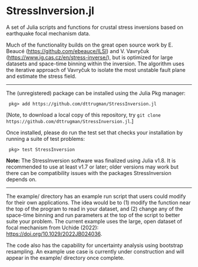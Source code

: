 # StressInversion.jl
A set of Julia scripts and functions for crustal stress inversions based on earthquake focal mechanism data.

Much of the functionality builds on the great open source work by E. Beaucé (https://github.com/ebeauce/ILSI) and V. Vavryčuk (https://www.ig.cas.cz/en/stress-inverse/), but is optimized for large datasets and space-time binning within the inversion. The algorithm uses the iterative approach of Vavryčuk to isolate the most unstable fault plane and estimate the stress field.

---

The (unregistered) package can be installed using the Julia Pkg manager:

` pkg> add https://github.com/dttrugman/StressInversion.jl`

[Note, to download a local copy of this repository, try `git clone https://github.com/dttrugman/StressInversion.jl`.]

Once installed, please do run the test set that checks your installation by running a suite of test problems:

` pkg> test StressInversion`

**Note:** The StressInversion software was finalized using Julia v1.8. It is recommended to use at least v1.7 or later; older versions may work but there can be compatibility issues with the packages StressInversion depends on.

---

The example/ directory has an example run script that users could modify for their own applications. The idea would be to (1) modify the function near the top of the program to read in your dataset, and (2) change any of the space-time binning and run parameters at the top of the script to better suite your problem. The current example uses the large, open dataset of focal mechanism from Uchide (2022): https://doi.org/10.1029/2022JB024036.

The code also has the capability for uncertainty analysis using bootstrap resampling. An example use case is currently under construction and will appear in the example/ directory once complete. 



